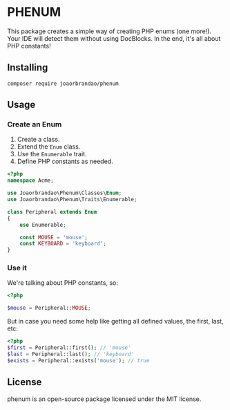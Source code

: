 # PHENUM
This package creates a simple way of creating PHP enums (one more!).
Your IDE will detect them without using DocBlocks. In the end, it's all about PHP constants!

## Installing 
```shell
composer require joaorbrandao/phenum
```

## Usage
### Create an Enum
1. Create a class.
2. Extend the `Enum` class.
3. Use the `Enumerable` trait.
4. Define PHP constants as needed.
```php
<?php
namespace Acme;

use Joaorbrandao\Phenum\Classes\Enum;
use Joaorbrandao\Phenum\Traits\Enumerable;

class Peripheral extends Enum
{
    use Enumerable;

    const MOUSE = 'mouse';
    const KEYBOARD = 'keyboard';
}
```

### Use it
We're talking about PHP constants, so:
```php
<?php

$mouse = Peripheral::MOUSE;
```
But in case you need some help like getting all defined values, the first, last, etc:
```php
<?php
$first = Peripheral::first(); // 'mouse'
$last = Peripheral::last(); // 'keyboard'
$exists = Peripheral::exists('mouse'); // true
```

## License
phenum is an open-source package licensed under the MIT license.